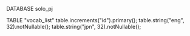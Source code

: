 DATABASE solo_pj

TABLE "vocab_list"
        table.increments("id").primary();
        table.string("eng", 32).notNullable();
        table.string("jpn", 32).notNullable();
